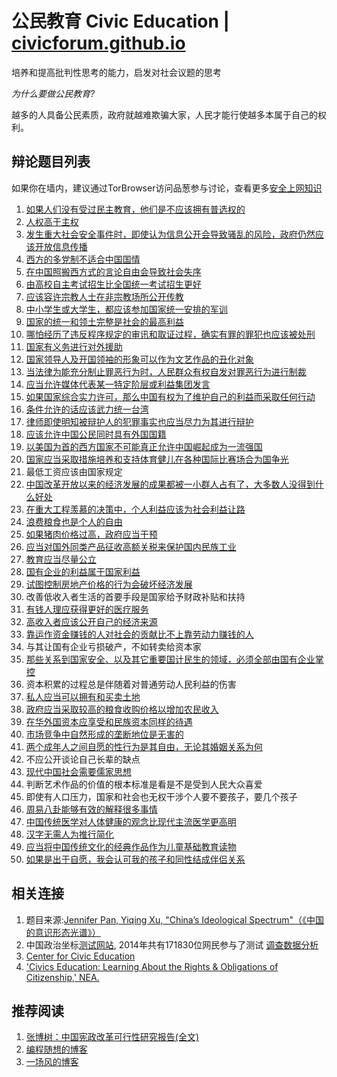 # 公民教育 Civic Education | [civicforum.github.io](https://civicforum.github.io)
培养和提高批判性思考的能力，启发对社会议题的思考

_为什么要做公民教育?_

越多的人具备公民素质，政府就越难欺骗大家，人民才能行使越多本属于自己的权利。

## 辩论题目列表
如果你在墙内，建议通过TorBrowser访问品葱参与讨论，查看更多[安全上网知识](./online_security.md)

1. [如果人们没有受过民主教育，他们是不应该拥有普选权的](https://pincong.rocks/question/1223)
2. [人权高于主权](https://pincong.rocks/question/1271)
3. [发生重大社会安全事件时，即使认为信息公开会导致骚乱的风险，政府仍然应该开放信息传播](https://pincong.rocks/question/1293)
4. [西方的多党制不适合中国国情](https://pincong.rocks/question/1294)
5. [在中国照搬西方式的言论自由会导致社会失序](https://pincong.rocks/question/1295)
6. [由高校自主考试招生比全国统一考试招生更好](https://pincong.rocks/question/1296)
7. [应该容许宗教人士在非宗教场所公开传教](https://pincong.rocks/question/1297)
8. [中小学生或大学生，都应该参加国家统一安排的军训](https://pincong.rocks/question/1299)
9. [国家的统一和领土完整是社会的最高利益](https://pincong.rocks/question/1300)
10. [哪怕经历了违反程序规定的审讯和取证过程，确实有罪的罪犯也应该被处刑](https://pincong.rocks/question/1291)
11. [国家有义务进行对外援助](https://pincong.rocks/question/1301)
12. [国家领导人及开国领袖的形象可以作为文艺作品的丑化对象](https://pincong.rocks/question/1292)
13. [当法律为能充分制止罪恶行为时，人民群众有权自发对罪恶行为进行制裁](https://pincong.rocks/question/1291)
14. [应当允许媒体代表某一特定阶层或利益集团发言](https://pincong.rocks/question/1302)
15. [如果国家综合实力许可，那么中国有权为了维护自己的利益而采取任何行动](https://pincong.rocks/question/1303)
16. [条件允许的话应该武力统一台湾](https://pincong.rocks/question/1304)
17. [律师即使明知被辩护人的犯罪事实也应当尽力为其进行辩护](https://pincong.rocks/question/1305)
18. [应该允许中国公民同时具有外国国籍](https://pincong.rocks/question/1306)
19. [以美国为首的西方国家不可能真正允许中国崛起成为一流强国](https://pincong.rocks/question/1307)
20. [国家应当采取措施培养和支持体育健儿在各种国际比赛场合为国争光](https://pincong.rocks/question/1308)
21. 最低工资应该由国家规定
22. [中国改革开放以来的经济发展的成果都被一小群人占有了，大多数人没得到什么好处](https://pincong.rocks/question/1310)
23. [在重大工程羡慕的决策中，个人利益应该为社会利益让路](https://pincong.rocks/question/1311)
24. [浪费粮食也是个人的自由](https://pincong.rocks/question/1312)
25. [如果猪肉价格过高，政府应当干预](https://pincong.rocks/question/1313)
26. [应当对国外同类产品征收高额关税来保护国内民族工业](https://pincong.rocks/question/1314)
27. [教育应当尽量公立](https://pincong.rocks/question/1315)
28. [国有企业的利益属于国家利益](https://pincong.rocks/question/1316)
29. [试图控制房地产价格的行为会破坏经济发展](https://pincong.rocks/question/1317)
30. 改善低收入者生活的首要手段是国家给予财政补贴和扶持
31. [有钱人理应获得更好的医疗服务](https://pincong.rocks/question/1319)
32. [高收入者应该公开自己的经济来源](https://pincong.rocks/question/1320)
33. [靠运作资金赚钱的人对社会的贡献比不上靠劳动力赚钱的人](https://pincong.rocks/question/1321)
34. 与其让国有企业亏损破产，不如转卖给资本家
35. [那些关系到国家安全、以及其它重要国计民生的领域，必须全部由国有企业掌控](https://pincong.rocks/question/1323)
36. 资本积累的过程总是伴随着对普通劳动人民利益的伤害
37. [私人应当可以拥有和买卖土地](https://pincong.rocks/question/1325)
38. [政府应当采取较高的粮食收购价格以增加农民收入](https://pincong.rocks/question/1326)
39. [在华外国资本应享受和民族资本同样的待遇](https://pincong.rocks/question/1208)
40. [市场竞争中自然形成的垄断地位是无害的](https://pincong.rocks/question/1328)
41. [两个成年人之间自愿的性行为是其自由，无论其婚姻关系为何](https://pincong.rocks/question/1329)
42. 不应公开谈论自己长辈的缺点
43. [现代中国社会需要儒家思想](https://pincong.rocks/question/1331)
44. 判断艺术作品的价值的根本标准是看是不是受到人民大众喜爱
45. 即使有人口压力，国家和社会也无权干涉个人要不要孩子，要几个孩子
46. [周易八卦能够有效的解释很多事情](https://pincong.rocks/question/1334)
47. [中国传统医学对人体健康的观念比现代主流医学更高明](https://pincong.rocks/question/1230)
48. [汉字无需人为推行简化](https://pincong.rocks/question/1335)
49. [应当将中国传统文化的经典作品作为儿童基础教育读物](https://pincong.rocks/question/1336)
50. [如果是出于自愿，我会认可我的孩子和同性结成伴侣关系](https://pincong.rocks/question/1337) 


## 相关连接
1. 题目来源:[Jennifer Pan, Yiqing Xu, "China’s Ideological Spectrum"（《中国的意识形态光谱》）](http://jenpan.com/jen_pan/ideology.pdf)
2. 中国政治坐标[测试网站](http://zuobiao.me/), 2014年共有171830位网民参与了测试 [调查数据分析](https://blog.xavierskip.com/2015-05-03-politics-coordinate/)
4. [Center for Civic Education](http://www.civiced.org/)
5. ['Civics Education: Learning About the Rights & Obligations of Citizenship,' NEA.](http://www.nea.org/civicseducation)

## 推荐阅读
1. [张博树：中国宪政改革可行性研究报告(全文)](http://minzhuzhongguo.org/sz/report.pdf)
2. [编程随想的博客](https://program-think.blogspot.com/)
2. [一场风的博客](https://yichangfeng.home.blog)
